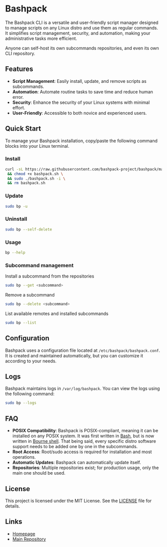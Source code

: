 # Bashpack

The Bashpack CLI is a versatile and user-friendly script manager designed to manage scripts on any Linux distro and use them as regular commands. It simplifies script management, security, and automation, making your administrative tasks more efficient.

Anyone can self-host its own subcommands repositories, and even its own CLI repository.


## Features

- **Script Management**: Easily install, update, and remove scripts as subcommands.
- **Automation**: Automate routine tasks to save time and reduce human error.
- **Security**: Enhance the security of your Linux systems with minimal effort.
- **User-Friendly**: Accessible to both novice and experienced users.


## Quick Start

To manage your Bashpack installation, copy/paste the following command blocks into your Linux terminal.

### Install

```sh
curl -sL https://raw.githubusercontent.com/bashpack-project/bashpack/main/bashpack.sh -o bashpack.sh \
 && chmod +x bashpack.sh \
 && sudo ./bashpack.sh -i \
 && rm bashpack.sh
```

### Update

```sh
sudo bp -u
```

### Uninstall

```sh
sudo bp --self-delete
```

### Usage

```sh
bp --help
```

### Subcommand management

Install a subcommand from the repositories
```sh
sudo bp --get <subcommand>
```

Remove a subcommand
```sh
sudo bp --delete <subcommand>
```

List available remotes and installed subcommands 
```sh
sudo bp --list
```

## Configuration

Bashpack uses a configuration file located at `/etc/bashpack/bashpack.conf`. It is created and maintained automatically, but you can customize it according to your needs.

## Logs

Bashpack maintains logs in `/var/log/bashpack`. You can view the logs using the following command:

```sh
sudo bp --logs
```


## FAQ

- **POSIX Compatibility**: Bashpack is POSIX-compliant, meaning it can be installed on any POSIX system. It was first written in [Bash](https://en.wikipedia.org/wiki/Bash_(Unix_shell)), but is now written in [Bourne shell](https://en.wikipedia.org/wiki/Bourne_shell). That being said, every specific distro software support needs to be added one by one in the subcommands.
- **Root Access**: Root/sudo access is required for installation and most operations.
- **Automatic Updates**: Bashpack can automatically update itself.
- **Repositories**: Multiple repositories exist; for production usage, only the main one should be used.


## License

This project is licensed under the MIT License. See the [LICENSE](https://github.com/bashpack-project/bashpack/blob/main/LICENSE.md) file for details.


## Links

- [Homepage](https://bashpack-project.github.io/)
- [Main Repository](https://github.com/bashpack-project/bashpack)